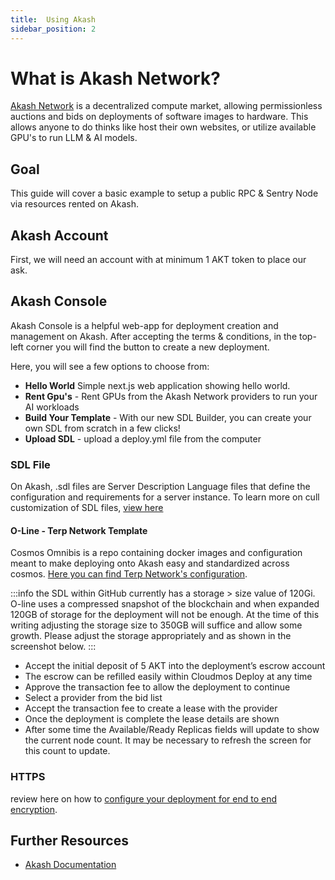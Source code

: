 ```yaml
---
title:  Using Akash
sidebar_position: 2
---
```


# What is Akash Network?

[Akash Network](https://akash.network) is a decentralized compute market, allowing permissionless auctions and bids on deployments of software images to hardware. This allows anyone to do thinks like host their own websites, or utilize available GPU's to run LLM & AI models. 

## Goal
This guide will cover a basic example to setup a public RPC & Sentry Node via resources rented on Akash.

## Akash Account    
First, we will need an account with at minimum 1 AKT token to place our ask. 

## Akash Console
Akash Console is a helpful web-app for deployment creation and management on Akash. After accepting the terms & conditions, in the top-left corner you will find the button to create a new deployment.

Here, you will see a few options to choose from:

- **Hello World** Simple next.js web application showing hello world.
- **Rent Gpu's** - Rent GPUs from the Akash Network providers to run your AI workloads
- **Build Your Template** - With our new SDL Builder, you can create your own SDL from scratch in a few clicks!
- **Upload SDL** - upload a deploy.yml file from the computer

### SDL File
On Akash, .sdl files are Server Description Language files that define the configuration and requirements for a server instance. To learn more on cull customization of SDL files, [view here](https://akash.network/docs/getting-started/stack-definition-language/)


#### O-Line - Terp Network Template
Cosmos Omnibis is a repo containing docker images and configuration meant to make deploying onto Akash easy and standardized across cosmos. [Here you can find Terp Network's configuration](https://github.com/terpnetwork/o-line/tree/master/terpnetwork).


:::info 
the SDL within GitHub currently has a storage > size value of 120Gi. O-line uses a compressed snapshot of the blockchain and when expanded 120GB of storage for the deployment will not be enough. At the time of this writing adjusting the storage size to 350GB will suffice and allow some growth. Please adjust the storage appropriately and as shown in the screenshot below.
::: 

* Accept the initial deposit of 5 AKT into the deployment’s escrow account
* The escrow can be refilled easily within Cloudmos Deploy at any time
* Approve the transaction fee to allow the deployment to continue
* Select a provider from the bid list
* Accept the transaction fee to create a lease with the provider
* Once the deployment is complete the lease details are shown
* After some time the Available/Ready Replicas fields will update to show the current node count. It may be necessary to refresh the screen for this count to update.

### HTTPS
review here on how to [configure your deployment for end to end encryption](https://akash.network/docs/guides/tls-termination-of-akash-deployment/). 

## Further Resources

- [Akash Documentation](https://docs.akash.network)